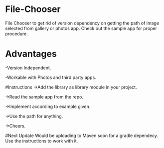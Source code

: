 # File-Chooser
File Chooser to get rid of version dependency on getting the path of image selected from gallery or photos app. Check out the sample app for proper procedure.

# Advantages
-Version Independent.

-Workable with Photos and third party apps.

#Instructions
->Add the library as library module in your project.

->Read the sample app from the repo.

->Implement according to example given.

->Use the path for anything.

->Cheers.

#Next Update
Would be uploading to Maven soon for a gradle dependecy. Use the instructions to work with it.
